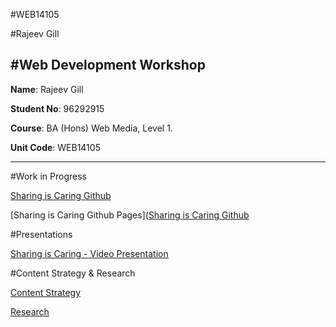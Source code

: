 #WEB14105 

#Rajeev Gill

#Web Development Workshop 
-----------------------------

**Name**: Rajeev Gill

**Student No**: 96292915

**Course**: BA (Hons) Web Media, Level 1.

**Unit Code**: WEB14105 

-------------------------------------------------

#Work in Progress

[Sharing is Caring Github](https://github.com/RajeevG96/Sharing-is-Caring)

[Sharing is Caring Github Pages]([Sharing is Caring Github](http://rajeevg96.github.io/Sharing-is-Caring/)



#Presentations

[Sharing is Caring - Video Presentation](https://youtu.be/WDw39m9U114)

#Content Strategy & Research

[Content Strategy](https://docs.google.com/document/d/1XCQoHmZ0bORy884Cw8D8tKzLYpqQx-df-0GIZ671a-c/edit?pref=2&pli=1#) 

[Research](https://docs.google.com/document/d/1DLjpbt7YVFGRGo-Wc_aWYJUmzn8lbGhgYHV3ZopXLFQ/edit?usp=sharing)

